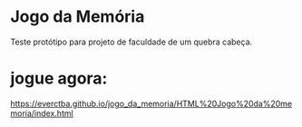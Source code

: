 # Jogo da Memória
Teste protótipo para projeto de faculdade de um quebra cabeça.

# jogue agora: 
https://everctba.github.io/jogo_da_memoria/HTML%20Jogo%20da%20memoria/index.html
